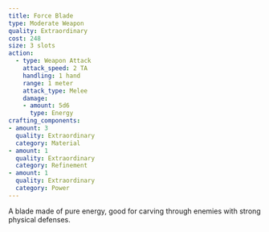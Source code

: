 ```yaml
---
title: Force Blade
type: Moderate Weapon
quality: Extraordinary 
cost: 248
size: 3 slots
action:
  - type: Weapon Attack
    attack_speed: 2 TA
    handling: 1 hand
    range: 1 meter
    attack_type: Melee
    damage:
    - amount: 5d6
      type: Energy
crafting_components:
- amount: 3
  quality: Extraordinary
  category: Material
- amount: 1
  quality: Extraordinary
  category: Refinement
- amount: 1
  quality: Extraordinary
  category: Power
---
```

A blade made of pure energy, good for carving through enemies with strong physical defenses.